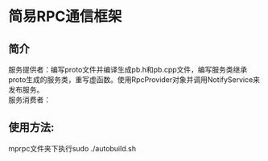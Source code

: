 # 简易RPC通信框架
## 简介
服务提供者：编写proto文件并编译生成pb.h和pb.cpp文件，编写服务类继承proto生成的服务类，重写虚函数。使用RpcProvider对象并调用NotifyService来发布服务。  
服务消费者：
## 使用方法:
mprpc文件夹下执行sudo ./autobuild.sh
